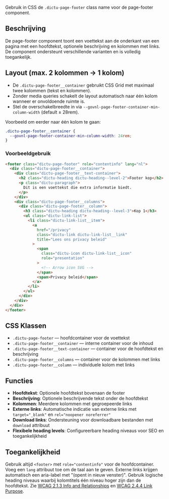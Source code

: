 Gebruik in CSS de `.dictu-page-footer` class name voor de page-footer component.

## Beschrijving

De page-footer component toont een voettekst aan de onderkant van een pagina met
een hoofdtekst, optionele beschrijving en kolommen met links. De component
ondersteunt verschillende varianten en is volledig toegankelijk.

## Layout (max. 2 kolommen → 1 kolom)

- De `.dictu-page-footer__container` gebruikt CSS Grid met maximaal twee
  kolommen (tekst en kolommen).
- Zonder media queries schakelt de layout automatisch naar één kolom wanneer er
  onvoldoende ruimte is.
- Stel de overschakelbreedte in via
  `--govnl-page-footer-container-min-column-width` (default ± 28rem).

Voorbeeld om eerder naar één kolom te gaan:

```css
.dictu-page-footer__container {
  --govnl-page-footer-container-min-column-width: 24rem;
}
```

### Voorbeeldgebruik

```html
<footer class="dictu-page-footer" role="contentinfo" lang="nl">
  <div class="dictu-page-footer__container">
    <div class="dictu-page-footer__text-container">
      <h2 class="dictu-heading dictu-heading--level-2">Footer kop</h2>
      <p class="dictu-paragraph">
        Dit is een voettekst die extra informatie biedt.
      </p>
    </div>
    <div class="dictu-page-footer__columns">
      <div class="dictu-page-footer__column">
        <h3 class="dictu-heading dictu-heading--level-3">Kop 1</h3>
        <ul class="dictu-link-list">
          <li class="dictu-link-list__item">
            <a
              href="/privacy"
              class="dictu-link dictu-link-list__link"
              title="Lees ons privacy beleid"
            >
              <span
                class="dictu-icon dictu-link-list__icon"
                role="presentation"
              >
                <!-- Arrow icon SVG -->
              </span>
              <span>Privacy beleid</span>
            </a>
          </li>
        </ul>
      </div>
    </div>
  </div>
</footer>
```

## CSS Klassen

- `.dictu-page-footer` — hoofdcontainer voor de voettekst
- `.dictu-page-footer__container` — interne container voor de inhoud
- `.dictu-page-footer__text-container` — container voor de hoofdtekst en
  beschrijving
- `.dictu-page-footer__columns` — container voor de kolommen met links
- `.dictu-page-footer__column` — individuele kolom met links

## Functies

- **Hoofdtekst**: Optionele hoofdtekst bovenaan de footer
- **Beschrijving**: Optionele beschrijvende tekst onder de hoofdtekst
- **Kolommen**: Meerdere kolommen met gegroepeerde links
- **Externe links**: Automatische indicatie van externe links met
  `target="_blank"` en `rel="noopener noreferrer"`
- **Download links**: Ondersteuning voor downloadbare bestanden met `download`
  attribuut
- **Flexibele heading levels**: Configureerbare heading niveaus voor SEO en
  toegankelijkheid

## Toegankelijkheid

Gebruik altijd `<footer>` met `role="contentinfo"` voor de hoofdcontainer. Voeg
een `lang` attribuut toe om de taal aan te geven. Externe links krijgen
automatisch een aria-label met "(opent in nieuw venster)". Gebruik logische
heading niveaus waarbij kolomtitels één niveau hoger zijn dan de hoofdtekst. Zie
[WCAG 2.1.3 Info and Relationships](https://www.w3.org/WAI/WCAG21/Understanding/info-and-relationships.html)
en
[WCAG 2.4.4 Link Purpose](https://www.w3.org/WAI/WCAG21/Understanding/link-purpose-in-context.html).

